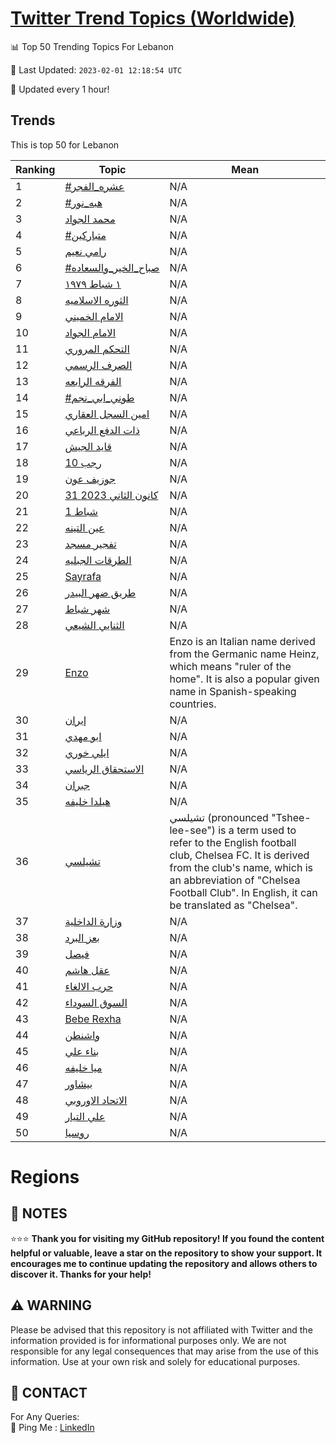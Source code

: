 [Twitter Trend Topics (Worldwide)](https://github.com/ErcinDedeoglu/Twitter-Trend-Topics)
==========


📊 Top 50 Trending Topics For Lebanon

📆 Last Updated: `2023-02-01 12:18:54 UTC`

🔧 Updated every 1 hour!


## Trends

This is top 50 for Lebanon

| Ranking | Topic | Mean |
| ------- | ------------ | ------------ |
| 1 | [#عشره_الفجر](http://twitter.com/search?q=%23%d8%b9%d8%b4%d8%b1%d9%87_%d8%a7%d9%84%d9%81%d8%ac%d8%b1) | N/A |
| 2 | [#هبه_نور](http://twitter.com/search?q=%23%d9%87%d8%a8%d9%87_%d9%86%d9%88%d8%b1) | N/A |
| 3 | [محمد الجواد](http://twitter.com/search?q=%d9%85%d8%ad%d9%85%d8%af+%d8%a7%d9%84%d8%ac%d9%88%d8%a7%d8%af) | N/A |
| 4 | [#متباركين](http://twitter.com/search?q=%23%d9%85%d8%aa%d8%a8%d8%a7%d8%b1%d9%83%d9%8a%d9%86) | N/A |
| 5 | [رامي نعيم](http://twitter.com/search?q=%d8%b1%d8%a7%d9%85%d9%8a+%d9%86%d8%b9%d9%8a%d9%85) | N/A |
| 6 | [#صباح_الخير_والسعاده](http://twitter.com/search?q=%23%d8%b5%d8%a8%d8%a7%d8%ad_%d8%a7%d9%84%d8%ae%d9%8a%d8%b1_%d9%88%d8%a7%d9%84%d8%b3%d8%b9%d8%a7%d8%af%d9%87) | N/A |
| 7 | [١ شباط ١٩٧٩](http://twitter.com/search?q=%d9%a1+%d8%b4%d8%a8%d8%a7%d8%b7+%d9%a1%d9%a9%d9%a7%d9%a9) | N/A |
| 8 | [الثوره الاسلاميه](http://twitter.com/search?q=%d8%a7%d9%84%d8%ab%d9%88%d8%b1%d9%87+%d8%a7%d9%84%d8%a7%d8%b3%d9%84%d8%a7%d9%85%d9%8a%d9%87) | N/A |
| 9 | [الامام الخميني](http://twitter.com/search?q=%d8%a7%d9%84%d8%a7%d9%85%d8%a7%d9%85+%d8%a7%d9%84%d8%ae%d9%85%d9%8a%d9%86%d9%8a) | N/A |
| 10 | [الامام الجواد](http://twitter.com/search?q=%d8%a7%d9%84%d8%a7%d9%85%d8%a7%d9%85+%d8%a7%d9%84%d8%ac%d9%88%d8%a7%d8%af) | N/A |
| 11 | [التحكم المروري](http://twitter.com/search?q=%d8%a7%d9%84%d8%aa%d8%ad%d9%83%d9%85+%d8%a7%d9%84%d9%85%d8%b1%d9%88%d8%b1%d9%8a) | N/A |
| 12 | [الصرف الرسمي](http://twitter.com/search?q=%d8%a7%d9%84%d8%b5%d8%b1%d9%81+%d8%a7%d9%84%d8%b1%d8%b3%d9%85%d9%8a) | N/A |
| 13 | [الفرقه الرابعه](http://twitter.com/search?q=%d8%a7%d9%84%d9%81%d8%b1%d9%82%d9%87+%d8%a7%d9%84%d8%b1%d8%a7%d8%a8%d8%b9%d9%87) | N/A |
| 14 | [#طوني_ابي_نجم](http://twitter.com/search?q=%23%d8%b7%d9%88%d9%86%d9%8a_%d8%a7%d8%a8%d9%8a_%d9%86%d8%ac%d9%85) | N/A |
| 15 | [امين السجل العقاري](http://twitter.com/search?q=%d8%a7%d9%85%d9%8a%d9%86+%d8%a7%d9%84%d8%b3%d8%ac%d9%84+%d8%a7%d9%84%d8%b9%d9%82%d8%a7%d8%b1%d9%8a) | N/A |
| 16 | [ذات الدفع الرباعي](http://twitter.com/search?q=%d8%b0%d8%a7%d8%aa+%d8%a7%d9%84%d8%af%d9%81%d8%b9+%d8%a7%d9%84%d8%b1%d8%a8%d8%a7%d8%b9%d9%8a) | N/A |
| 17 | [قايد الجيش](http://twitter.com/search?q=%d9%82%d8%a7%d9%8a%d8%af+%d8%a7%d9%84%d8%ac%d9%8a%d8%b4) | N/A |
| 18 | [10 رجب](http://twitter.com/search?q=10+%d8%b1%d8%ac%d8%a8) | N/A |
| 19 | [جوزيف عون](http://twitter.com/search?q=%d8%ac%d9%88%d8%b2%d9%8a%d9%81+%d8%b9%d9%88%d9%86) | N/A |
| 20 | [31 كانون الثاني 2023](http://twitter.com/search?q=31+%d9%83%d8%a7%d9%86%d9%88%d9%86+%d8%a7%d9%84%d8%ab%d8%a7%d9%86%d9%8a+2023) | N/A |
| 21 | [1 شباط](http://twitter.com/search?q=1+%d8%b4%d8%a8%d8%a7%d8%b7) | N/A |
| 22 | [عين التينه](http://twitter.com/search?q=%d8%b9%d9%8a%d9%86+%d8%a7%d9%84%d8%aa%d9%8a%d9%86%d9%87) | N/A |
| 23 | [تفجير مسجد](http://twitter.com/search?q=%d8%aa%d9%81%d8%ac%d9%8a%d8%b1+%d9%85%d8%b3%d8%ac%d8%af) | N/A |
| 24 | [الطرقات الجبليه](http://twitter.com/search?q=%d8%a7%d9%84%d8%b7%d8%b1%d9%82%d8%a7%d8%aa+%d8%a7%d9%84%d8%ac%d8%a8%d9%84%d9%8a%d9%87) | N/A |
| 25 | [Sayrafa](http://twitter.com/search?q=Sayrafa) | N/A |
| 26 | [طريق ضهر البيدر](http://twitter.com/search?q=%d8%b7%d8%b1%d9%8a%d9%82+%d8%b6%d9%87%d8%b1+%d8%a7%d9%84%d8%a8%d9%8a%d8%af%d8%b1) | N/A |
| 27 | [شهر شباط](http://twitter.com/search?q=%d8%b4%d9%87%d8%b1+%d8%b4%d8%a8%d8%a7%d8%b7) | N/A |
| 28 | [الثنايي الشيعي](http://twitter.com/search?q=%d8%a7%d9%84%d8%ab%d9%86%d8%a7%d9%8a%d9%8a+%d8%a7%d9%84%d8%b4%d9%8a%d8%b9%d9%8a) | N/A |
| 29 | [Enzo](http://twitter.com/search?q=Enzo) | Enzo is an Italian name derived from the Germanic name Heinz, which means "ruler of the home". It is also a popular given name in Spanish-speaking countries. |
| 30 | [إيران](http://twitter.com/search?q=%d8%a5%d9%8a%d8%b1%d8%a7%d9%86) | N/A |
| 31 | [ابو مهدي](http://twitter.com/search?q=%d8%a7%d8%a8%d9%88+%d9%85%d9%87%d8%af%d9%8a) | N/A |
| 32 | [ايلي خوري](http://twitter.com/search?q=%d8%a7%d9%8a%d9%84%d9%8a+%d8%ae%d9%88%d8%b1%d9%8a) | N/A |
| 33 | [الاستحقاق الرياسي](http://twitter.com/search?q=%d8%a7%d9%84%d8%a7%d8%b3%d8%aa%d8%ad%d9%82%d8%a7%d9%82+%d8%a7%d9%84%d8%b1%d9%8a%d8%a7%d8%b3%d9%8a) | N/A |
| 34 | [جبران](http://twitter.com/search?q=%d8%ac%d8%a8%d8%b1%d8%a7%d9%86) | N/A |
| 35 | [هيلدا خليفه](http://twitter.com/search?q=%d9%87%d9%8a%d9%84%d8%af%d8%a7+%d8%ae%d9%84%d9%8a%d9%81%d9%87) | N/A |
| 36 | [تشيلسي](http://twitter.com/search?q=%d8%aa%d8%b4%d9%8a%d9%84%d8%b3%d9%8a) | تشيلسي (pronounced "Tshee-lee-see") is a term used to refer to the English football club, Chelsea FC. It is derived from the club's name, which is an abbreviation of "Chelsea Football Club". In English, it can be translated as "Chelsea". |
| 37 | [وزارة الداخلية](http://twitter.com/search?q=%d9%88%d8%b2%d8%a7%d8%b1%d8%a9+%d8%a7%d9%84%d8%af%d8%a7%d8%ae%d9%84%d9%8a%d8%a9) | N/A |
| 38 | [بعز البرد](http://twitter.com/search?q=%d8%a8%d8%b9%d8%b2+%d8%a7%d9%84%d8%a8%d8%b1%d8%af) | N/A |
| 39 | [فيصل](http://twitter.com/search?q=%d9%81%d9%8a%d8%b5%d9%84) | N/A |
| 40 | [عقل هاشم](http://twitter.com/search?q=%d8%b9%d9%82%d9%84+%d9%87%d8%a7%d8%b4%d9%85) | N/A |
| 41 | [حرب الالغاء](http://twitter.com/search?q=%d8%ad%d8%b1%d8%a8+%d8%a7%d9%84%d8%a7%d9%84%d8%ba%d8%a7%d8%a1) | N/A |
| 42 | [السوق السوداء](http://twitter.com/search?q=%d8%a7%d9%84%d8%b3%d9%88%d9%82+%d8%a7%d9%84%d8%b3%d9%88%d8%af%d8%a7%d8%a1) | N/A |
| 43 | [Bebe Rexha](http://twitter.com/search?q=Bebe+Rexha) | N/A |
| 44 | [واشنطن](http://twitter.com/search?q=%d9%88%d8%a7%d8%b4%d9%86%d8%b7%d9%86) | N/A |
| 45 | [بناء علي](http://twitter.com/search?q=%d8%a8%d9%86%d8%a7%d8%a1+%d8%b9%d9%84%d9%8a) | N/A |
| 46 | [ميا خليفه](http://twitter.com/search?q=%d9%85%d9%8a%d8%a7+%d8%ae%d9%84%d9%8a%d9%81%d9%87) | N/A |
| 47 | [بيشاور](http://twitter.com/search?q=%d8%a8%d9%8a%d8%b4%d8%a7%d9%88%d8%b1) | N/A |
| 48 | [الاتحاد الاوروبي](http://twitter.com/search?q=%d8%a7%d9%84%d8%a7%d8%aa%d8%ad%d8%a7%d8%af+%d8%a7%d9%84%d8%a7%d9%88%d8%b1%d9%88%d8%a8%d9%8a) | N/A |
| 49 | [علي التيار](http://twitter.com/search?q=%d8%b9%d9%84%d9%8a+%d8%a7%d9%84%d8%aa%d9%8a%d8%a7%d8%b1) | N/A |
| 50 | [روسيا](http://twitter.com/search?q=%d8%b1%d9%88%d8%b3%d9%8a%d8%a7) | N/A |



# Regions




## 📝 NOTES

⭐⭐⭐ **Thank you for visiting my GitHub repository! If you found the content helpful or valuable, leave a star on the repository to show your support. It encourages me to continue updating the repository and allows others to discover it. Thanks for your help!**


## ⚠️ WARNING

Please be advised that this repository is not affiliated with Twitter and the information provided is for informational purposes only. We are not responsible for any legal consequences that may arise from the use of this information. Use at your own risk and solely for educational purposes.


## 📨 CONTACT

 For Any Queries:  
            🏓 Ping Me : [LinkedIn](https://www.linkedin.com/in/ercindedeoglu/)

